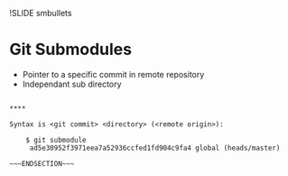 !SLIDE smbullets
# Git Submodules

* Pointer to a specific commit in remote repository
* Independant sub directory


~~~SECTION:handouts~~~

****

Syntax is <git commit> <directory> (<remote origin>):

    $ git submodule
     ad5e30952f3971eea7a52936ccfed1fd904c9fa4 global (heads/master)

~~~ENDSECTION~~~
